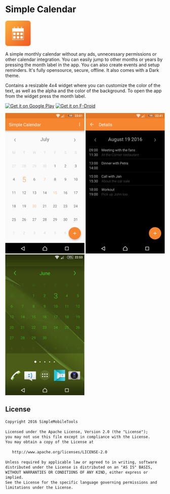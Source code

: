# Simple Calendar
<img alt="Logo" src="app/src/main/res/mipmap-xxxhdpi/launcher.png" width="80">

A simple monthly calendar without any ads, unnecessary permissions or other calendar integration. You can easily jump to other months or years by pressing the month label in the app. You can also create events and setup reminders. It's fully opensource, secure, offline. It also comes with a Dark theme.

Contains a resizable 4x4 widget where you can customize the color of the text, as well as the alpha and the color of the background. To open the app from the widget press the month label.

<a href='https://play.google.com/store/apps/details?id=com.simplemobiletools.calendar'><img alt='Get it on Google Play' src='https://play.google.com/intl/en_us/badges/images/generic/en_badge_web_generic.png' height=60/></a>
<a href="https://f-droid.org/app/com.simplemobiletools.calendar"><img src="https://f-droid.org/badge/get-it-on.png" alt="Get it on F-Droid" height="60"></a>

<img alt="App image" src="screenshots/app.png" width="250">
<img alt="App image" src="screenshots/app_3.png" width="250">
<img alt="App image" src="screenshots/widget.png" width="250">

License
-------
    Copyright 2016 SimpleMobileTools
    
    Licensed under the Apache License, Version 2.0 (the "License");
    you may not use this file except in compliance with the License.
    You may obtain a copy of the License at
    
       http://www.apache.org/licenses/LICENSE-2.0
    
    Unless required by applicable law or agreed to in writing, software
    distributed under the License is distributed on an "AS IS" BASIS,
    WITHOUT WARRANTIES OR CONDITIONS OF ANY KIND, either express or implied.
    See the License for the specific language governing permissions and
    limitations under the License.
